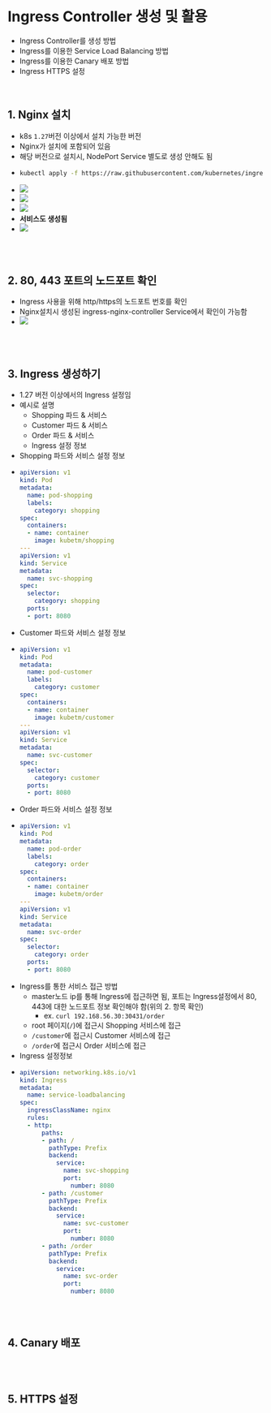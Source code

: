 # Ingress Controller 생성 및 활용
* Ingress Controller를 생성 방법
* Ingress를 이용한 Service Load Balancing 방법
* Ingress를 이용한 Canary 배포 방법
* Ingress HTTPS 설정

<br>

## 1. Nginx 설치
* k8s `1.27`버전 이상에서 설치 가능한 버전
* Nginx가 설치에 포함되어 있음
* 해당 버전으로 설치시, NodePort Service 별도로 생성 안해도 됨
* ```sh
  kubectl apply -f https://raw.githubusercontent.com/kubernetes/ingress-nginx/controller-v1.8.2/deploy/static/provider/baremetal/deploy.yaml
  ```
* ![](2025-01-03-12-16-08.png)
* ![](2025-01-03-12-17-47.png)
* ![](2025-01-03-12-17-54.png)
* **서비스도 생성됨**
* ![](2025-01-03-12-18-24.png)

<br><br>

## 2. 80, 443 포트의 노드포트 확인
* Ingress 사용을 위해 http/https의 노드포트 번호를 확인
* Nginx설치시 생성된 ingress-nginx-controller Service에서 확인이 가능함
* ![](2025-01-03-12-24-04.png)

<br><br>

## 3. Ingress 생성하기
* 1.27 버전 이상에서의 Ingress 설정임
* 예시로 설명
  * Shopping 파드 & 서비스
  * Customer 파드 & 서비스
  * Order 파드 & 서비스
  * Ingress 설정 정보
* Shopping 파드와 서비스 설정 정보
* ```yaml
  apiVersion: v1
  kind: Pod
  metadata:
    name: pod-shopping
    labels:
      category: shopping
  spec:
    containers:
    - name: container
      image: kubetm/shopping
  ---
  apiVersion: v1
  kind: Service
  metadata:
    name: svc-shopping
  spec:
    selector:
      category: shopping
    ports:
    - port: 8080
  ```
* Customer 파드와 서비스 설정 정보
* ```yaml
  apiVersion: v1
  kind: Pod
  metadata:
    name: pod-customer
    labels:
      category: customer
  spec:
    containers:
    - name: container
      image: kubetm/customer
  ---
  apiVersion: v1
  kind: Service
  metadata:
    name: svc-customer
  spec:
    selector:
      category: customer
    ports:
    - port: 8080
  ```
* Order 파드와 서비스 설정 정보
* ```yaml
  apiVersion: v1
  kind: Pod
  metadata:
    name: pod-order
    labels:
      category: order
  spec:
    containers:
    - name: container
      image: kubetm/order
  ---
  apiVersion: v1
  kind: Service
  metadata:
    name: svc-order
  spec:
    selector:
      category: order
    ports:
    - port: 8080
  ```
* Ingress를 통한 서비스 접근 방법
  * master노드 ip를 통해 Ingress에 접근하면 됨, 포트는 Ingress설정에서 80, 443에 대한 노드포트 정보 확인해야 함(위의 2. 항목 확인)
    * ex. `curl 192.168.56.30:30431/order`
  * root 페이지(`/`)에 접근시 Shopping 서비스에 접근
  * `/customer`에 접근시 Customer 서비스에 접근
  * `/order`에 접근시 Order 서비스에 접근
* Ingress 설정정보
* ```yaml
  apiVersion: networking.k8s.io/v1
  kind: Ingress
  metadata:
    name: service-loadbalancing
  spec:
    ingressClassName: nginx
    rules:
    - http:
        paths:
        - path: /
          pathType: Prefix
          backend:
            service:
              name: svc-shopping
              port:
                number: 8080
        - path: /customer
          pathType: Prefix
          backend:
            service:
              name: svc-customer
              port:
                number: 8080
        - path: /order
          pathType: Prefix
          backend:
            service:
              name: svc-order
              port:
                number: 8080
  ```

<br><br>

## 4. Canary 배포

<br><br>

## 5. HTTPS 설정
